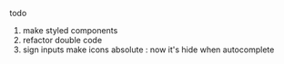 todo

1. make styled components
2. refactor double code
3. sign inputs make icons absolute : now it's hide when autocomplete